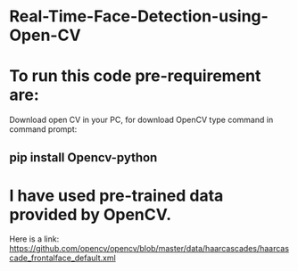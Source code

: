 # Real-Time-Face-Detection-using-Open-CV

# To run this code pre-requirement are: 
Download open CV in your PC, for download OpenCV type command in command prompt: 
## pip install Opencv-python

# I have used pre-trained data provided by OpenCV.
Here is a link:
https://github.com/opencv/opencv/blob/master/data/haarcascades/haarcascade_frontalface_default.xml



